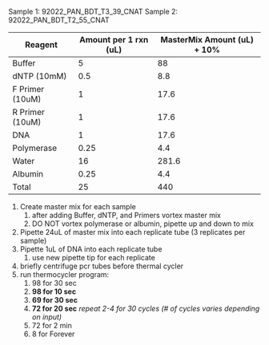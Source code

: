 Sample 1: 92022_PAN_BDT_T3_39_CNAT
Sample 2: 92022_PAN_BDT_T2_55_CNAT

| Reagent         | Amount per 1 rxn (uL) | MasterMix Amount (uL) + 10% |
| --------------- | --------------------- | --------------------------- |
| Buffer          | 5                     | 88                          |
| dNTP (10mM)     | 0.5                   | 8.8                         |
| F Primer (10uM) | 1                     | 17.6                        |
| R Primer (10uM) | 1                     | 17.6                        |
| DNA             | 1                     | 17.6                        |
| Polymerase      | 0.25                  | 4.4                         |
| Water           | 16                    | 281.6                       |
| Albumin         | 0.25                  | 4.4                         |
| Total           | 25                    | 440                         |
1. Create master mix for each sample
    1. after adding Buffer, dNTP, and Primers vortex master mix
    2. DO NOT vortex polymerase or albumin, pipette up and down to mix
2. Pipette 24uL of master mix into each replicate tube (3 replicates per sample)
3. Pipette 1uL of DNA into each replicate tube
    1. use new pipette tip for each replicate
4. briefly centrifuge pcr tubes before thermal cycler
5. run thermocycler program:
    1. 98 for 30 sec
    2. **98 for 10 sec**
    3. **69 for 30 sec**
    4. **72 for 20 sec** _repeat 2-4 for 30 cycles (# of cycles varies depending on input)_
    5. 72 for 2 min
    6. 8 for Forever